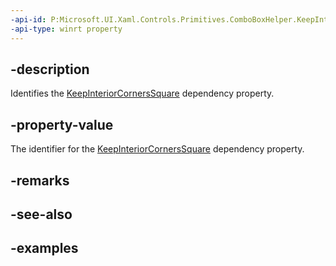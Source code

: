 ```yaml
---
-api-id: P:Microsoft.UI.Xaml.Controls.Primitives.ComboBoxHelper.KeepInteriorCornersSquareProperty
-api-type: winrt property
---
```


## -description

Identifies the [KeepInteriorCornersSquare](comboboxhelper_keepinteriorcornerssquare.md) dependency property.

## -property-value

The identifier for the [KeepInteriorCornersSquare](comboboxhelper_keepinteriorcornerssquare.md) dependency property.

## -remarks

## -see-also

## -examples

